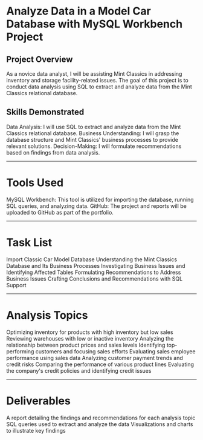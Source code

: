 # Analyze Data in a Model Car Database with MySQL Workbench Project

## Project Overview

As a novice data analyst, I will be assisting Mint Classics in addressing inventory and storage facility-related issues. The goal of this project is to conduct data analysis using SQL to extract and analyze data from the Mint Classics relational database.

## Skills Demonstrated

Data Analysis: I will use SQL to extract and analyze data from the Mint Classics relational database.
Business Understanding: I will grasp the database structure and Mint Classics' business processes to provide relevant solutions.
Decision-Making: I will formulate recommendations based on findings from data analysis.

---
# Tools Used

MySQL Workbench: This tool is utilized for importing the database, running SQL queries, and analyzing data.
GitHub: The project and reports will be uploaded to GitHub as part of the portfolio.

---
# Task List

Import Classic Car Model Database
Understanding the Mint Classics Database and Its Business Processes
Investigating Business Issues and Identifying Affected Tables
Formulating Recommendations to Address Business Issues
Crafting Conclusions and Recommendations with SQL Support

---
# Analysis Topics

Optimizing inventory for products with high inventory but low sales
Reviewing warehouses with low or inactive inventory
Analyzing the relationship between product prices and sales levels
Identifying top-performing customers and focusing sales efforts
Evaluating sales employee performance using sales data
Analyzing customer payment trends and credit risks
Comparing the performance of various product lines
Evaluating the company's credit policies and identifying credit issues

---
# Deliverables

A report detailing the findings and recommendations for each analysis topic
SQL queries used to extract and analyze the data
Visualizations and charts to illustrate key findings
